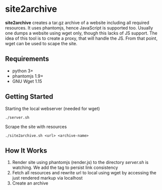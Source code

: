 site2archive
============

**site2archive** creates a tar.gz archive of a website including all required resources. It uses phantomjs, hence JavaScript is supported too.
Usually one dumps a website using wget only, though this lacks of JS support. The idea of this tool is to create a proxy, that will handle the JS. From that point, wget can be used to scape the site.

Requirements
------------

- python 3+
- phantomjs 1.9+
- GNU Wget 1.15


Getting Started
---------------

Starting the local webserver (needed for wget)

    ./server.sh

Scrape the site with resources

    ./site2archive.sh <url> <archive-name>


How It Works
------------

1. Render site using phantomjs (render.js) to the directory *server.sh* is watching. We add the <base> tag to persist link consistency
2. Fetch all resources and rewrite url to local using wget by accessing the just rendered markup via localhost
3. Create an archive
